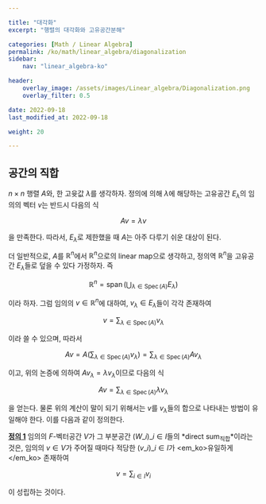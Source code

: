 ```yaml
---

title: "대각화"
excerpt: "행렬의 대각화와 고유공간분해"

categories: [Math / Linear Algebra]
permalink: /ko/math/linear_algebra/diagonalization
sidebar: 
    nav: "linear_algebra-ko"

header:
    overlay_image: /assets/images/Linear_algebra/Diagonalization.png
    overlay_filter: 0.5

date: 2022-09-18
last_modified_at: 2022-09-18

weight: 20

---
```


## 공간의 직합

$n\times n$ 행렬 $A$와, 한 고윳값 $\lambda$를 생각하자. 정의에 의해 $\lambda$에 해당하는 고유공간 $E_\lambda$의 임의의 벡터 $v$는 반드시 다음의 식

$$Av=\lambda v$$

을 만족한다. 따라서, $E_\lambda$로 제한했을 때 $A$는 아주 다루기 쉬운 대상이 된다. 

더 일반적으로, $A$를 $\mathbb{R}^n$에서 $\mathbb{R}^n$으로의 linear map으로 생각하고, 정의역 $\mathbb{R}^n$을 고유공간 $E_\lambda$들로 덮을 수 있다 가정하자. 즉

$$\mathbb{R}^n=\operatorname{span}\left(\bigcup_{\lambda\in\operatorname{Spec}(A)}E_\lambda\right)$$

이라 하자. 그럼 임의의 $v\in\mathbb{R}^n$에 대하여, $v_\lambda\in E_\lambda$들이 각각 존재하여

$$v=\sum_{\lambda\in\operatorname{Spec}(A)}v_\lambda$$

이라 쓸 수 있으며, 따라서 

$$Av=A\left(\sum_{\lambda\in\operatorname{Spec}(A)}v_\lambda\right)=\sum_{\lambda\in\operatorname{Spec}(A)}Av_\lambda$$

이고, 위의 논증에 의하여 $Av_\lambda=\lambda v_\lambda$이므로 다음의 식

$$Av=\sum_{\lambda\in\operatorname{Spec}(A)}\lambda v_\lambda$$

을 얻는다. 물론 위의 계산이 말이 되기 위해서는 $v$를 $v_\lambda$들의 합으로 나타내는 방법이 유일해야 한다. 이를 다음과 같이 정의한다.

<div class="definition" markdown="1">

<ins id="df1">**정의 1**</ins> 임의의 $F$-벡터공간 $V$가 그 부분공간 $(W\_i)\_{i\in I}$들의 *direct sum<sub>직합</sub>*이라는 것은, 임의의 $v\in V$가 주어질 때마다 적당한 $(v\_i)\_{i\in I}$가 <em_ko>유일하게</em_ko> 존재하여 

$$v=\sum_{i\in I} v_i$$

이 성립하는 것이다.

</div>